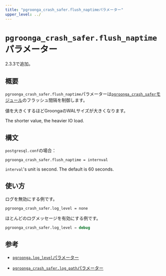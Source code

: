 ```yaml
---
title: "pgroonga_crash_safer.flush_naptimeパラメーター"
upper_level: ../
---
```


# `pgroonga_crash_safer.flush_naptime`パラメーター

2.3.3で追加。

## 概要

`pgroonga_crash_safer.flush_naptime`パラメーターは[`pgroonga_crash_safer`モジュール][pgroonga-crash-safer]のフラッシュ間隔を制御します。

値を大きくするほどGroongaのWALサイズが大きくなります。

The shorter value, the heavier IO load.

## 構文

`postgresql.conf`の場合：

```text
pgroonga_crash_safer.flush_naptime = internval
```

`interval`'s unit is second. The default is 60 seconds.

## 使い方

ログを無効にする例です。

```text
pgroonga_crash_safer.log_level = none
```

ほとんどのログメッセージを有効にする例です。

```sql
pgroonga_crash_safer.log_level = debug
```

## 参考

  * [`pgroonga.log_level`パラメーター][log-level]

  * [`pgroonga_crash_safer.log_path`パラメーター][pgroonga-crash-safer-log-path]

[pgroonga-crash-safer]:../modules/pgroonga-crash-safer.html

[log-level]:log-level.html

[pgroonga-crash-safer-log-path]:pgroonga-crash-safer-log-path.html
